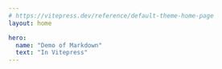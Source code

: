```yaml
---
# https://vitepress.dev/reference/default-theme-home-page
layout: home

hero:
  name: "Demo of Markdown"
  text: "In Vitepress"
---
```


<demo
  title="Print Hello World"
  desc="This is a simple example of a Vue component that prints 'Hello World' to the console."
  src="./index.vue"
  attrs="{4}"
  twoslash
  expand
/>

